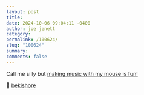 ```yaml
---
layout: post
title: 
date: 2024-10-06 09:04:11 -0400
author: joe jenett
category: 
permalink: /100624/
slug: "100624"
summary: 
comments: false
---
```

Call me silly but [making music with my mouse is fun!](https://noise.jake.fun/)

🎩 [bekishore](https://pinboard.in/u:bekishore)



<a href="https://brid.gy/publish/mastodon"></a>